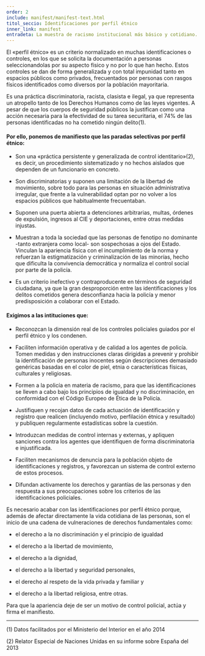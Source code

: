```yaml
---
order: 2
include: manifest/manifest-text.html
titol_seccio: Identificaciones por perfil étnico
inner_link: manifest
entradeta: La muestra de racismo institucional más básico y cotidiano. Cuando la seguridad es la excusa para coartar derechos y libertades.
---
```

El «perfil étnico» es un criterio normalizado en muchas identificaciones o controles, en los que se solicita la documentación a personas seleccionandolas por su aspecto físico y no por lo que han hecho. Estos controles se dan de forma generalizada y con total impunidad tanto en espacios públicos como privados, frecuentados por personas con rasgos físicos identificados como diversos por la población mayoritaria.

Es una práctica discriminatoria, racista, clasista e ilegal, ya que representa un atropello tanto de los Derechos Humanos como de las leyes vigentes. A pesar de que los cuerpos de seguridad públicos la justifican como una acción necesaria para la efectividad de su tarea securitaria, el 74% de las personas identificadas no ha cometido ningún delito<span class="a1-note">(1)</span>.

#### Por ello, ponemos de manifiesto que las paradas selectivas por perfil étnico:

- Son una «práctica persistente y generalizada de control identitario»<span class="a1-note">(2)</span>, es decir, un procedimiento sistematizado y no hechos aislados que dependen de un funcionario en concreto.

- Son discriminatorias y suponen una limitación de la libertad de movimiento, sobre todo para las personas en situación administrativa irregular, que frente a la vulnerabilidad optan por no volver a los espacios públicos que habitualmente frecuentaban.

- Suponen una puerta abierta a detenciones arbitrarias, multas, órdenes de expulsión, ingresos al CIE y deportaciones, entre otras medidas injustas.

- Muestran a toda la sociedad que las personas de fenotipo no dominante -tanto extranjera como local- son sospechosas a ojos del Estado. Vinculan la apariencia física con el incumplimiento de la norma y refuerzan la estigmatización y criminalización de las minorías, hecho que dificulta la convivencia democrática y normaliza el control social por parte de la policía.

- Es un criterio inefectivo y contraproducente en términos de seguridad ciudadana, ya que la gran desproporción entre las identificaciones y los delitos cometidos genera desconfianza hacia la policía y menor predisposición a colaborar con el Estado.

#### Exigimos a las intituciones que:

- Reconozcan la dimensión real de los controles policiales guiados por el perfil étnico y los condenen.

- Faciliten información operativa y de calidad a los agentes de policía. Tomen medidas y den instrucciones claras dirigidas a prevenir y prohibir la identificación de personas inocentes según descripciones demasiado genéricas basadas en el color de piel, etnia o características físicas, culturales y religiosas.

- Formen a la policía en materia de racismo, para que las identificaciones se lleven a cabo bajo los principios de igualdad y no discriminación, en conformidad con el Código Europeo de Ética de la Policía.

- Justifiquen y recojan datos de cada actuación de identificación y registro que realicen (incluyendo motivo, perfilación étnica y resultado) y publiquen regularmente estadísticas sobre la cuestión.

- Introduzcan medidas de control internas y externas, y apliquen sanciones contra los agentes que identifiquen de forma discriminatoria e injustificada.

- Faciliten mecanismos de denuncia para la población objeto de identificaciones y registros, y favorezcan un sistema de control externo de estos procesos.

- Difundan activamente los derechos y garantías de las personas y den respuesta a sus preocupaciones sobre los criterios de las identificaciones policiales.

Es necesario acabar con las identificaciones por perfil étnico porque, además de afectar directamente la vida cotidiana de las personas, son el inicio de una cadena de vulneraciones de derechos fundamentales como:

- el derecho a la no discriminación y el principio de igualdad

- el derecho a la libertad de movimiento,

- el derecho a la dignidad,

- el derecho a la libertad y seguridad personales,

- el derecho al respeto de la vida privada y familiar y

- el derecho a la libertad religiosa, entre otras.

Para que la apariencia deje de ser un motivo de control policial, actúa y firma el manifiesto.
<hr>
<div class="a1-note">
  <p>(1) Datos facilitados por el Ministerio del Interior en el año 2014</p>
  <p>(2) Relator Especial de Naciones Unidas en su informe sobre España del 2013</p>
</div>
